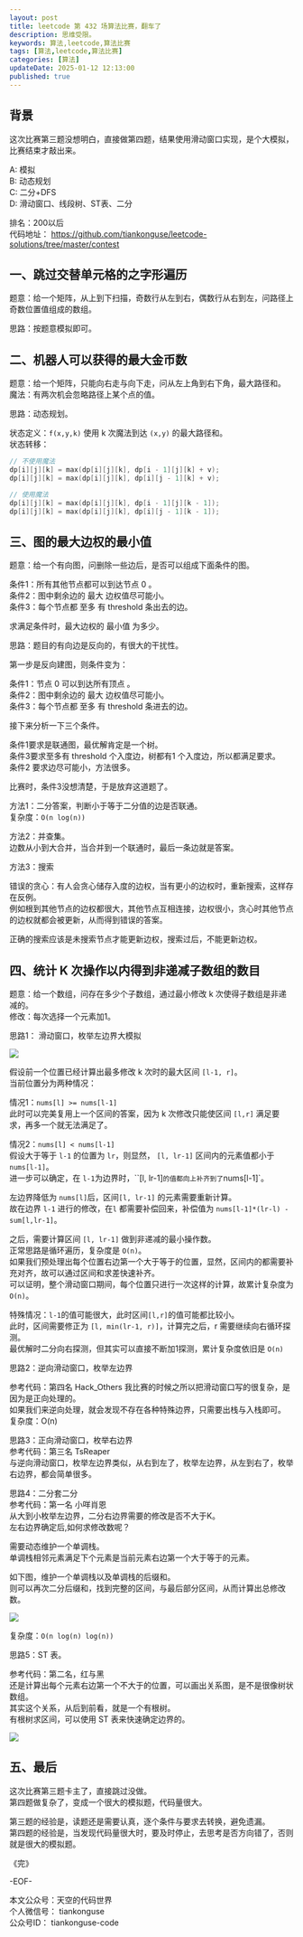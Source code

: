 ```yaml
---
layout: post  
title: leetcode 第 432 场算法比赛，翻车了 
description: 思维受限。  
keywords: 算法,leetcode,算法比赛  
tags: [算法,leetcode,算法比赛]  
categories: [算法]  
updateDate: 2025-01-12 12:13:00  
published: true  
---
```



## 背景  


这次比赛第三题没想明白，直接做第四题，结果使用滑动窗口实现，是个大模拟，比赛结束才敲出来。  


A: 模拟  
B: 动态规划  
C: 二分+DFS  
D: 滑动窗口、线段树、ST表、二分  


排名：200以后  
代码地址： https://github.com/tiankonguse/leetcode-solutions/tree/master/contest  


## 一、跳过交替单元格的之字形遍历  


题意：给一个矩阵，从上到下扫描，奇数行从左到右，偶数行从右到左，问路径上奇数位置值组成的数组。  


思路：按题意模拟即可。  


## 二、机器人可以获得的最大金币数  


题意：给一个矩阵，只能向右走与向下走，问从左上角到右下角，最大路径和。  
魔法：有两次机会忽略路径上某个点的值。  


思路：动态规划。  


状态定义：`f(x,y,k)` 使用 k 次魔法到达 `(x,y)` 的最大路径和。  
状态转移：  


```cpp
// 不使用魔法
dp[i][j][k] = max(dp[i][j][k], dp[i - 1][j][k] + v);
dp[i][j][k] = max(dp[i][j][k], dp[i][j - 1][k] + v);

// 使用魔法
dp[i][j][k] = max(dp[i][j][k], dp[i - 1][j][k - 1]);
dp[i][j][k] = max(dp[i][j][k], dp[i][j - 1][k - 1]);
```

## 三、图的最大边权的最小值  


题意：给一个有向图，问删除一些边后，是否可以组成下面条件的图。  


条件1：所有其他节点都可以到达节点 0 。  
条件2：图中剩余边的 最大 边权值尽可能小。  
条件3：每个节点都 至多 有 threshold 条出去的边。  


求满足条件时，最大边权的 最小值 为多少。  


思路：题目的有向边是反向的，有很大的干扰性。  


第一步是反向建图，则条件变为：  


条件1：节点 0 可以到达所有顶点 。  
条件2：图中剩余边的 最大 边权值尽可能小。  
条件3：每个节点都 至多 有 threshold 条进去的边。  


接下来分析一下三个条件。  


条件1要求是联通图，最优解肯定是一个树。  
条件3要求至多有 threshold 个入度边，树都有1 个入度边，所以都满足要求。  
条件2 要求边尽可能小，方法很多。  


比赛时，条件3没想清楚，于是放弃这道题了。  



方法1：二分答案，判断小于等于二分值的边是否联通。  
复杂度：`O(n log(n))`  


方法2：并查集。  
边数从小到大合并，当合并到一个联通时，最后一条边就是答案。  


方法3：搜索  


错误的贪心：有人会贪心储存入度的边权，当有更小的边权时，重新搜索，这样存在反例。  
例如根到其他节点的边权都很大，其他节点互相连接，边权很小，贪心时其他节点的边权就都会被更新，从而得到错误的答案。  


正确的搜索应该是未搜索节点才能更新边权，搜索过后，不能更新边权。  



## 四、统计 K 次操作以内得到非递减子数组的数目  


题意：给一个数组，问存在多少个子数组，通过最小修改 k 次使得子数组是非递减的。  
修改：每次选择一个元素加1。  


思路1： 滑动窗口，枚举左边界大模拟  



![](https://res2025.tiankonguse.com/images/2025/01/12/001.png)  


假设前一个位置已经计算出最多修改 k 次时的最大区间 `[l-1, r]`。  
当前位置分为两种情况：  


情况1：`nums[l] >= nums[l-1]`  
此时可以完美复用上一个区间的答案，因为 k 次修改只能使区间 `[l,r]` 满足要求，再多一个就无法满足了。  


情况2：`nums[l] < nums[l-1]`  
假设大于等于 `l-1` 的位置为 `lr`，则显然， `[l, lr-1]` 区间内的元素值都小于 `nums[l-1]`。  
进一步可以确定，在 `l-1`为边界时，``[l, lr-1]` 的值都向上补齐到了 `nums[l-1]`。  


左边界降低为 `nums[l]`后，区间`[l, lr-1]` 的元素需要重新计算。  
故在边界 `l-1` 进行的修改，在`l` 都需要补偿回来，补偿值为 `nums[l-1]*(lr-l) - sum[l,lr-1]`。  


之后，需要计算区间 `[l, lr-1]` 做到非递减的最小操作数。  
正常思路是循环遍历，复杂度是 `O(n)`。  
如果我们预处理出每个位置右边第一个大于等于的位置，显然，区间内的都需要补充对齐，故可以通过区间和求差快速补齐。  
可以证明，整个滑动窗口期间，每个位置只进行一次这样的计算，故累计复杂度为`O(n)`。  


特殊情况：`l-1`的值可能很大，此时区间`[l,r]`的值可能都比较小。  
此时，区间需要修正为 `[l, min(lr-1, r)]`，计算完之后，r 需要继续向右循环探测。  
最优解时二分向右探测，但其实可以直接不断加1探测，累计复杂度依旧是 `O(n)`  


思路2：逆向滑动窗口，枚举左边界  


参考代码：第四名 Hack_Others 
我比赛的时候之所以把滑动窗口写的很复杂，是因为是正向处理的。  
如果我们来逆向处理，就会发现不存在各种特殊边界，只需要出栈与入栈即可。  
复杂度：O(n)  


思路3：正向滑动窗口，枚举右边界  
参考代码：第三名 TsReaper  
与逆向滑动窗口，枚举左边界类似，从右到左了，枚举左边界，从左到右了，枚举右边界，都会简单很多。  



思路4：二分套二分  
参考代码：第一名 小咩肖恩  
从大到小枚举左边界，二分右边界需要的修改是否不大于K。  
左右边界确定后,如何求修改数呢？  


需要动态维护一个单调栈。  
单调栈相邻元素满足下个元素是当前元素右边第一个大于等于的元素。  


如下图，维护一个单调栈以及单调栈的后缀和。  
则可以再次二分后缀和，找到完整的区间，与最后部分区间，从而计算出总修改数。  


![](https://res2025.tiankonguse.com/images/2025/01/12/001.png)  


复杂度：`O(n log(n) log(n))`  


思路5：ST 表。  


参考代码：第二名，红与黑  
还是计算出每个元素右边第一个不大于的位置，可以画出关系图，是不是很像树状数组。  
其实这个关系，从后到前看，就是一个有根树。  
有根树求区间，可以使用 ST 表来快速确定边界的。  


![](https://res2025.tiankonguse.com/images/2025/01/12/003.png)  



## 五、最后  


这次比赛第三题卡主了，直接跳过没做。  
第四题做复杂了，变成一个很大的模拟题，代码量很大。  


第三题的经验是，读题还是需要认真，逐个条件与要求去转换，避免遗漏。  
第四题的经验是，当发现代码量很大时，要及时停止，去思考是否方向错了，否则就是很大的模拟题。  





《完》  


-EOF-  

本文公众号：天空的代码世界  
个人微信号： tiankonguse  
公众号ID： tiankonguse-code  
  